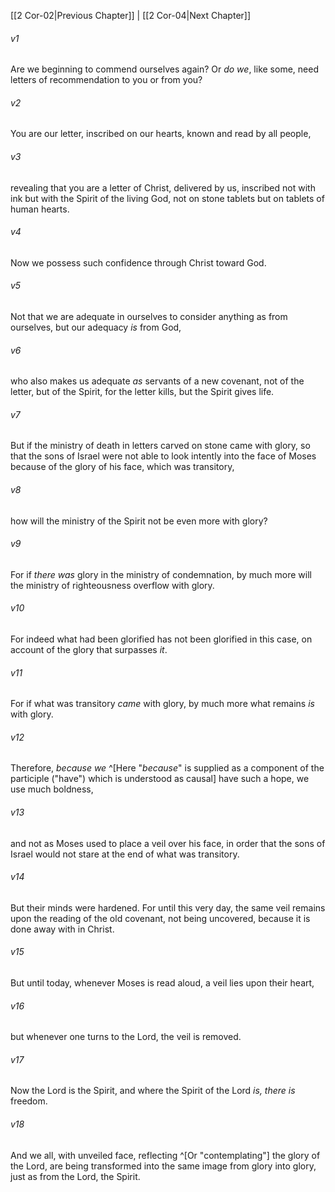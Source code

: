 ﻿---
aliases:
  - 2 Corinthians 3
---

[[2 Cor-02|Previous Chapter]] | [[2 Cor-04|Next Chapter]]

###### v1
Are we beginning to commend ourselves again? Or _do we_, like some, need letters of recommendation to you or from you?

###### v2
You are our letter, inscribed on our hearts, known and read by all people,

###### v3
revealing that you are a letter of Christ, delivered by us, inscribed not with ink but with the Spirit of the living God, not on stone tablets but on tablets of human hearts.

###### v4
Now we possess such confidence through Christ toward God.

###### v5
Not that we are adequate in ourselves to consider anything as from ourselves, but our adequacy _is_ from God,

###### v6
who also makes us adequate _as_ servants of a new covenant, not of the letter, but of the Spirit, for the letter kills, but the Spirit gives life.

###### v7
But if the ministry of death in letters carved on stone came with glory, so that the sons of Israel were not able to look intently into the face of Moses because of the glory of his face, which was transitory,

###### v8
how will the ministry of the Spirit not be even more with glory?

###### v9
For if _there was_ glory in the ministry of condemnation, by much more will the ministry of righteousness overflow with glory.

###### v10
For indeed what had been glorified has not been glorified in this case, on account of the glory that surpasses _it_.

###### v11
For if what was transitory _came_ with glory, by much more what remains _is_ with glory.

###### v12
Therefore, _because we_ ^[Here "_because_" is supplied as a component of the participle ("have") which is understood as causal] have such a hope, we use much boldness,

###### v13
and not as Moses used to place a veil over his face, in order that the sons of Israel would not stare at the end of what was transitory.

###### v14
But their minds were hardened. For until this very day, the same veil remains upon the reading of the old covenant, not being uncovered, because it is done away with in Christ.

###### v15
But until today, whenever Moses is read aloud, a veil lies upon their heart,

###### v16
but whenever one turns to the Lord, the veil is removed.

###### v17
Now the Lord is the Spirit, and where the Spirit of the Lord _is, there is_ freedom.

###### v18
And we all, with unveiled face, reflecting ^[Or "contemplating"] the glory of the Lord, are being transformed into the same image from glory into glory, just as from the Lord, the Spirit.